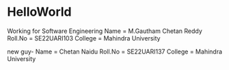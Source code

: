 # HelloWorld
Working for Software Engineering
Name = M.Gautham Chetan Reddy
Roll.No = SE22UARI103
College = Mahindra University

new guy-
Name = Chetan Naidu
Roll.No = SE22UARI137
College = Mahindra University 
